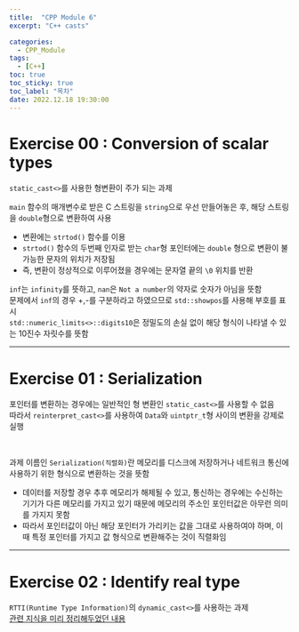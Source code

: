 ```yaml
---
title:  "CPP Module 6"
excerpt: "C++ casts"

categories:
  - CPP_Module
tags:
  - [C++]
toc: true
toc_sticky: true
toc_label: "목차"
date: 2022.12.18 19:30:00
---
```


# Exercise 00 : Conversion of scalar types

`static_cast<>`를 사용한 형변환이 주가 되는 과제    

`main` 함수의 매개변수로 받은 C 스트링을 `string`으로 우선 만들어놓은 후, 해당 스트링을 `double`형으로 변환하여 사용    
* 변환에는 `strtod()` 함수를 이용
* `strtod()` 함수의 두번째 인자로 받는 `char`형 포인터에는 `double` 형으로 변환이 불가능한 문자의 위치가 저장됨    
* 즉, 변환이 정상적으로 이루어졌을 경우에는 문자열 끝의 `\0` 위치를 반환    

`inf`는 `infinity`를 뜻하고, `nan`은 `Not a number`의 약자로 숫자가 아님을 뜻함    
문제에서 `inf`의 경우 +,-를 구분하라고 하였으므로 `std::showpos`를 사용해 부호를 표시    
`std::numeric_limits<>::digits10`은 정밀도의 손실 없이 해당 형식이 나타낼 수 있는 10진수 자릿수를 뜻함    

***

# Exercise 01 : Serialization

포인터를 변환하는 경우에는 일반적인 형 변환인 `static_cast<>`를 사용할 수 없음    
따라서 `reinterpret_cast<>`를 사용하여 `Data`와 `uintptr_t`형 사이의 변환을 강제로 실행    

<br/>

과제 이름인 `Serialization(직렬화)`란 메모리를 디스크에 저장하거나 네트워크 통신에 사용하기 위한 형식으로 변환하는 것을 뜻함    
* 데이터를 저장할 경우 추후 메모리가 해제될 수 있고, 통신하는 경우에는 수신하는 기기가 다른 메모리를 가지고 있기 때문에 메모리의 주소인 포인터값은 아무런 의미를 가지지 못함    
* 따라서 포인터값이 아닌 해당 포인터가 가리키는 값을 그대로 사용하여야 하며, 이 때 특정 포인터를 가지고 값 형식으로 변환해주는 것이 직렬화임    

***

# Exercise 02 : Identify real type

`RTTI(Runtime Type Information)`의 `dynamic_cast<>`를 사용하는 과제    
[관련 지식을 미리 정리해두었던 내용](https://sueshinkr.github.io/cpp/C++-Primer-15/#154-rtti)
